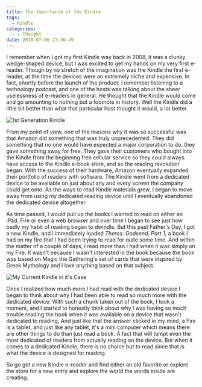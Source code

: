 ```yaml
---
title: The Importance of the Kindle
tags:
  - Kindle
categories:
  - - Thought
date: 2018-07-06 23:36:49
---
```


I remember when I got my first Kindle way back in 2008, it was a clunky wedge-shaped device, but I was excited to get my hands on my very first e-reader.  Though by no stretch of the imagination was the Kindle the first e-reader, at the time the devices were an extremely niche and expensive.  In fact, shortly before the launch of the product, I remember listening to a technology podcast, and one of the hosts was talking about the sheer uselessness of e-readers in general.  He thought that the Kindle would come and go amounting to nothing but a footnote in history.  Well the Kindle did a little bit better than what that particular host thought it would, a lot better.<!-- more --><div class="embedded-image-left">![1st Generation Kindle](./1st-gen-kindle.jpg)</div>

From my point of view, one of the reasons why it was so successful was that Amazon did something that was truly unprecedented.  They did something that no one would have expected a major corporation to do, they gave something away for free.  They gave their customers who bought into the Kindle from the beginning free cellular service so they could always have access to the Kindle e-book store, and so the reading revolution began.  With the success of their hardware, Amazon eventually expanded their portfolio of readers with software.  The Kindle went from a dedicated device to be available on just about any and every screen the company could get onto.  As the ways to read Kindle materials grew, I began to move away from using my dedicated reading device until I eventually abandoned the dedicated device altogether.

As time passed, I would pull up the books I wanted to read on either an iPad, Fire or even a web browser and over time I began to see just how badly my habit of reading began to dwindle.  But this past Father's Day, I got a new Kindle, and I immediately loaded _Theros: Godsend, Part 1_, a book I had on my fire that I had been trying to read for quite some time.  And within the matter of a couple of days, I read more than I had when it was simply on my Fire.  It wasn't because I wasn't interested in the book because the book was based on Magic the Gathering's set of cards that were inspired by Greek Mythology and I love anything based on that subject.<div class="embedded-image-right">![My Current Kindle in it's Case](./my-current-kindle.jpg)</div>

Once I realized how much more I had read with the dedicated device I began to think about why I had been able to read so much more with the dedicated device.  With such a chunk taken out of the book, I took a moment, and I started to honestly think about why I was having so much trouble reading the book when it was available on a device that wasn't dedicated to reading.  And just like that the answer clicked in my mind, a Fire is a tablet, and just like any tablet, it's a mini computer which means there are other things to do than just read a book.  A fact that will tempt even the most dedicated of readers from actually reading on the device.  But when it comes to a dedicated Kindle, there is no choice but to read since that is what the device is designed for reading.

So go get a new Kindle e-reader and find either an old favorite or explore the store for a new entry and explore the world the words inside are creating.
